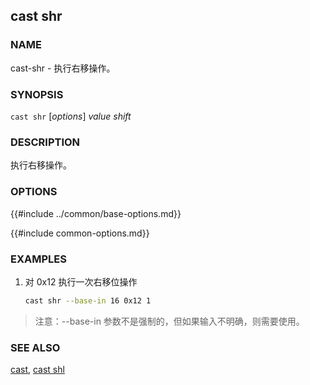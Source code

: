 ## cast shr

### NAME

cast-shr - 执行右移操作。

### SYNOPSIS

``cast shr`` [*options*] *value* *shift*

### DESCRIPTION

执行右移操作。

### OPTIONS

{{#include ../common/base-options.md}}

{{#include common-options.md}}

### EXAMPLES

1. 对 0x12 执行一次右移位操作
    ```sh
    cast shr --base-in 16 0x12 1
    ```

> 注意：--base-in 参数不是强制的，但如果输入不明确，则需要使用。

### SEE ALSO

[cast](./cast.md), [cast shl](./cast-shl.md)